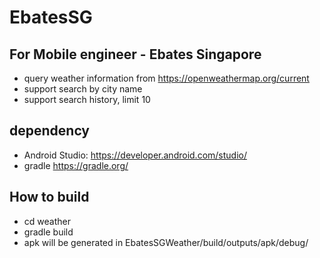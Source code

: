 # EbatesSG

## For Mobile engineer - Ebates Singapore
- query weather information from https://openweathermap.org/current
- support search by city name
- support search history, limit 10

## dependency
- Android Studio: https://developer.android.com/studio/
- gradle https://gradle.org/

## How to build
- cd weather
- gradle build
- apk will be generated in EbatesSGWeather/build/outputs/apk/debug/

